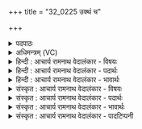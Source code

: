 +++
title = "32_0225 उक्थं च"

+++
<details><summary>पदपाठः</summary>

उ꣣क्थ꣢म्। च꣣। न꣢। श꣣स्य꣡मा꣢नम्। न। अ꣡गोः꣢꣯। अ। गोः꣣। रयिः꣢। आ। चि꣣केत। न꣢। गा꣣यत्रम्। गी꣣य꣡मा꣢नम्। २२५।
</details>

<details><summary>अधिमन्त्रम् (VC)</summary>

- इन्द्रः
- मेधातिथिः काण्वः प्रियमेधश्चाङ्गिरसः
- गायत्री
- षड्जः
- ऐन्द्रं काण्डम्
</details>

<details><summary>हिन्दी : आचार्य रामनाथ वेदालंकार - विषयः</summary>

अगले मन्त्र में यह बताते हैं कि किसका किया हुआ भी कार्य व्यर्थ होता है।
</details>

<details><summary>हिन्दी : आचार्य रामनाथ वेदालंकार - पदार्थः</summary>

पदार्थान्वयभाषाः -  (अगोः) अश्रद्धालु जन का (न) न तो (शस्यमानम्) उच्चारण किया जाता हुआ (उक्थम् च) स्तोत्र ही, (न) न ही (रयिः) दान किया जाता हुआ धन, (न) न ही (गीयमानम्) गान किया जाता हुआ (गायत्रम्) सामगान (आ चिकेत) कभी किसी से जाना गया है। अतः श्रद्धापूर्वक ही परमेश्वर-विषयक-स्तुति आदि कर्म करना चाहिए ॥३॥ इस मन्त्र में स्तोत्रोच्चारण, गायत्रगान आदि के कारण के होने पर भी उनके ज्ञान-रूप कार्य की अनुत्पत्ति वर्णित होने से विशेषोक्ति अलङ्कार है ॥३॥
</details>

<details><summary>हिन्दी : आचार्य रामनाथ वेदालंकार - भावार्थः</summary>

भावार्थभाषाः -  श्रद्धा-रहित मनुष्य का उच्चारण किया गया भी स्तोत्र अनुच्चारित के समान होता है, दिया हुआ भी दान न दिये हुए के समान होता है और गाया हुआ भी सामगान न गाये हुए के समान होता है। इसलिए श्रद्धा के साथ ही सब शुभ कर्म सम्पादित करने चाहिएँ ॥३॥
</details>

<details><summary>संस्कृत : आचार्य रामनाथ वेदालंकार - विषयः</summary>

कस्य कृतमपि कार्यं वृथैव भवतीत्याह।
</details>

<details><summary>संस्कृत : आचार्य रामनाथ वेदालंकार - पदार्थः</summary>

पदार्थान्वयभाषाः -  (अगोः२) अस्तोतुः अश्रद्दधानस्य जनस्य। गायतीति गौः वेदपाठी स्तोता। गौरिति स्तोतृनामसु पठितम्। निघं० ३।१६। यो गायन्नपि श्रद्दधानेन मनसा न गायति सः अगौरित्युच्यते तस्य। (न) नैव (शस्यमानम्) उदीर्यमाणम् (उक्थम् च) स्तोत्रं हि (न) नैव (रयिः३) दीयमानं धनम्, (न) नैव च (गीयमानम्) गानविषयीक्रियमाणम् (गायत्रम्) गायत्रनामकं साम (आचिकेत) आचिकिते, कदापि अवबुद्धं केनचित्। कित ज्ञाने लिट्, कर्मणि परस्मैपदं छान्दसम्। अतः श्रद्धयैव इन्द्रस्तुत्यादिकं कर्म करणीयमिति भावः ॥३॥ अत्र उक्थशंसनगायत्रगानादिरूपे कारणे सत्यपि तज्ज्ञानरूपकार्यानुत्पत्तिवर्णनाद् विशेषोक्तिरलङ्कारः ॥३॥
</details>

<details><summary>संस्कृत : आचार्य रामनाथ वेदालंकार - भावार्थः</summary>

भावार्थभाषाः -  श्रद्धाविहीनस्य जनस्य शस्तमपि स्तोत्रमशस्तमिव भवति, दत्तमपि धनमदत्तमिव भवति, गीतमपि च सामगानमगीतमिव भवति। अतः श्रद्धयैव सर्वाणि शुभकार्याणि सम्पाद्यानि ॥३॥
</details>

<details><summary>संस्कृत : आचार्य रामनाथ वेदालंकार - पादटिप्पनी</summary>

टिप्पणी:   १. ऋ० ८।२।१४ ‘शस्यमानमगोररिराचिकेत’ इति पाठः। २. नागोः। कुङ् गुङ् अव्यक्ते शब्दे। गुः अव्यक्तभाषी। न गुः अगुः व्यक्तभाषी। न अगुः न व्यक्तभाषी नागुः। तस्य नागोः अव्यक्तभाषिण इत्यर्थः—इति वि०। अगोः गौरहितस्य गोभिः हीनस्य अदक्षिणस्य यजमानस्य—इति भ०। अगोः अस्तोतुः—इति सा०। ३. सायणस्तु ‘अगोः अयिः’ इति विच्छिद्य ‘अयिः अरिः’ व्यत्ययेन यकारः, इति व्याचष्टे। तत्तु पदकारविरुद्धत्वात् चिन्त्यम्।
</details>